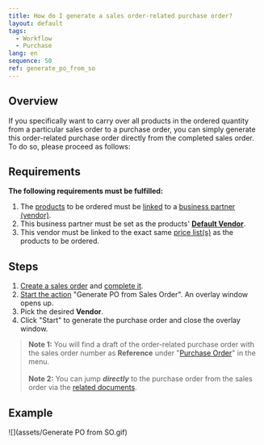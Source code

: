 ```yaml
---
title: How do I generate a sales order-related purchase order?
layout: default
tags:
  - Workflow
  - Purchase
lang: en
sequence: 50
ref: generate_po_from_so
---
```


## Overview
If you specifically want to carry over all products in the ordered quantity from a particular sales order to a purchase order, you can simply generate this order-related purchase order directly from the completed sales order. To do so, please proceed as follows:

## Requirements
**The following requirements must be fulfilled:**

1. The [products](NewProduct) to be ordered must be [linked](Link_product_to_business_partner) to a [business partner (vendor)](New_business_partner_vendor).
1. This business partner must be set as the products' [**Default Vendor**](Set_default_vendor).
1. This vendor must be linked to the exact same [price list(s)](ProductPrice) as the products to be ordered.

## Steps
1. [Create a sales order](SalesOrder_recording) and [complete it](DocumentProcessingComplete).
1. [Start the action](StartAction) "Generate PO from Sales Order". An overlay window opens up.
1. Pick the desired **Vendor**.
1. Click "Start" to generate the purchase order and close the overlay window.
 >**Note 1:** You will find a draft of the order-related purchase order with the sales order number as **Reference** under "[Purchase Order](Menu)" in the menu.<br><br>
 >**Note 2:** You can jump ***directly*** to the purchase order from the sales order via the [related documents](JumptoviaSidebar).

## Example
![](assets/Generate PO from SO.gif)
